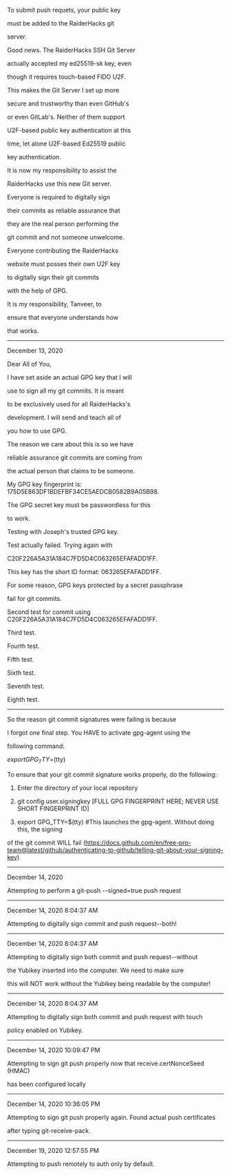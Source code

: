 To submit push requets, your public key

must be added to the RaiderHacks git

server.

Good news. The RaiderHacks SSH Git Server

actually accepted my ed25519-sk key, even

though it requires touch-based FIDO U2F.

This makes the Git Server I set up more

secure and trustworthy than even GitHub's

or even GitLab's. Neither of them support

U2F-based public key authentication at this

time, let alone U2F-based Ed25519 public

key authentication.


It is now my responsibility to assist the

RaiderHacks use this new Git server.

Everyone is required to digitally sign

their commits as reliable assurance that

they are the real person performing the 

git commit and not someone unwelcome.

Everyone contributing the RaiderHacks

website must posses their own U2F key

to digitally sign their git commits

with the help of GPG.

It is my responsibility, Tanveer, to

ensure that everyone understands how

that works.

----------------------------------------------

December 13, 2020

Dear All of You,

I have set aside an actual GPG key that I will

use to sign all my git commits. It is meant

to be exclusively used for all RaiderHacks's

development. I will send and teach all of

you how to use GPG.

The reason we care about this is so we have

reliable assurance git commits are coming from

the actual person that claims to be someone.

My GPG key fingerprint is: 175D5E863DF1BDEFBF34CE5AEDCB0582B9A05B98.

The GPG secret key must be passwordless for this

to work.

Testing with Joseph's trusted GPG key.

Test actually failed. Trying again with

C20F226A5A31A184C7FD5D4C063265EFAFADD1FF.

This key has the short ID format: 063265EFAFADD1FF.

For some reason, GPG keys protected by a secret passphrase

fail for git commits.

Second test for commit using C20F226A5A31A184C7FD5D4C063265EFAFADD1FF.

Third test.

Fourth test.

Fifth test.

Sixth test.

Seventh test.

Eighth test.

----------------------------------------------------------------------

So the reason git commit signatures were failing is because

I forgot one final step. You HAVE to activate gpg-agent using the

following command:

$export GPG_TTY=$(tty)

To ensure that your git commit signature works properly, do the following:

1. Enter the directory of your local repository 

2. git config user.signingkey [FULL GPG FINGERPRINT HERE; NEVER USE SHORT FINGERPRINT ID]

3. export GPG_TTY=$(tty) #This launches the gpg-agent. Without doing this, the signing

of the git commit WILL fail (https://docs.github.com/en/free-pro-team@latest/github/authenticating-to-github/telling-git-about-your-signing-key)

----------------------------------------------------------------------

December 14, 2020

Attempting to perform a git-push --signed=true push request

----------------------------------------------------------------------

December 14, 2020 8:04:37 AM

Attempting to digitally sign commit and push request--both!

----------------------------------------------------------------------

December 14, 2020 8:04:37 AM

Attempting to digitally sign both commit and push request--without

the Yubikey inserted into the computer. We need to make sure

this will NOT work without the Yubikey being readable by the computer!

----------------------------------------------------------------------

December 14, 2020 8:04:37 AM

Attempting to digitally sign both commit and push request with touch

policy enabled on Yubikey.

----------------------------------------------------------------------

December 14, 2020 10:09:47 PM

Attempting to sign git push properly now that receive.certNonceSeed (HMAC)

has been configured locally

----------------------------------------------------------------------

December 14, 2020 10:36:05 PM

Attempting to sign git push properly again. Found actual push certificates

after typing git-receive-pack.

----------------------------------------------------------------------

December 19, 2020 12:57:55 PM

Attempting to push remotely to auth only by default.

